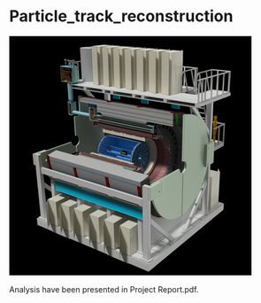 # Particle_track_reconstruction

![Alt text](sphenix.png?raw=true "Title")

Analysis have been presented in Project Report.pdf. 
